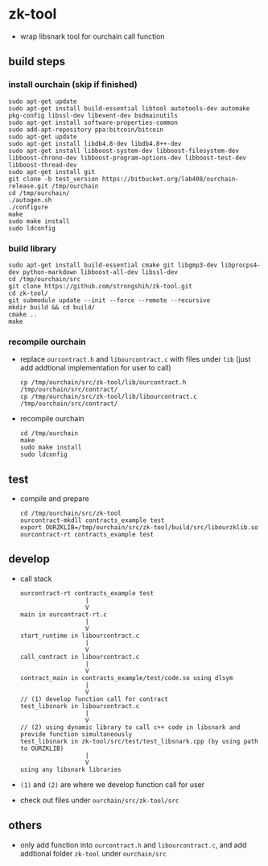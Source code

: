 # zk-tool

- wrap libsnark tool for ourchain call function

## build steps

### install ourchain (skip if finished)

```
sudo apt-get update
sudo apt-get install build-essential libtool autotools-dev automake pkg-config libssl-dev libevent-dev bsdmainutils    
sudo apt-get install software-properties-common    
sudo add-apt-repository ppa:bitcoin/bitcoin 
sudo apt-get update
sudo apt-get install libdb4.8-dev libdb4.8++-dev
sudo apt-get install libboost-system-dev libboost-filesystem-dev libboost-chrono-dev libboost-program-options-dev libboost-test-dev libboost-thread-dev
sudo apt-get install git
git clone -b test_version https://bitbucket.org/lab408/ourchain-release.git /tmp/ourchain
cd /tmp/ourchain/
./autogen.sh
./configure
make
sudo make install
sudo ldconfig
```

### build library

```
sudo apt-get install build-essential cmake git libgmp3-dev libprocps4-dev python-markdown libboost-all-dev libssl-dev
cd /tmp/ourchain/src
git clone https://github.com/strongshih/zk-tool.git
cd zk-tool/
git submodule update --init --force --remote --recursive
mkdir build && cd build/
cmake ..
make
```

### recompile ourchain

- replace `ourcontract.h` and `libourcontract.c` with files under `lib` (just add addtional implementation for user to call)

	```
	cp /tmp/ourchain/src/zk-tool/lib/ourcontract.h /tmp/ourchain/src/contract/
	cp /tmp/ourchain/src/zk-tool/lib/libourcontract.c /tmp/ourchain/src/contract/
	```

- recompile ourchain

	```
	cd /tmp/ourchain
	make
	sudo make install
	sudo ldconfig
	```

## test

- compile and prepare

	```
	cd /tmp/ourchain/src/zk-tool
	ourcontract-mkdll contracts_example test
	export OURZKLIB=/tmp/ourchain/src/zk-tool/build/src/libourzklib.so
	ourcontract-rt contracts_example test
	```
	
## develop	
	
- call stack

	```
	ourcontract-rt contracts_example test
	                  |
	                  V
	main in ourcontract-rt.c 
	                  |
	                  V
	start_runtime in libourcontract.c
	                  |
	                  V
	call_contract in libourcontract.c
	                  |
	                  V
	contract_main in contracts_example/test/code.so using dlsym
	                  |
	                  V
	// (1) develop function call for contract
	test_libsnark in libourcontract.c
	                  |
	                  V
	// (2) using dynamic library to call c++ code in libsnark and provide function simultaneously
	test_libsnark in zk-tool/src/test/test_libsnark.cpp (by using path to OURZKLIB)
	                  |
	                  V
	using any libsnark libraries
	```	

- `(1)` and `(2)` are where we develop function call for user
- check out files under `ourchain/src/zk-tool/src`

## others

- only add function into `ourcontract.h` and `libourcontract.c`, and add addtional folder `zk-tool` under `ourchain/src`